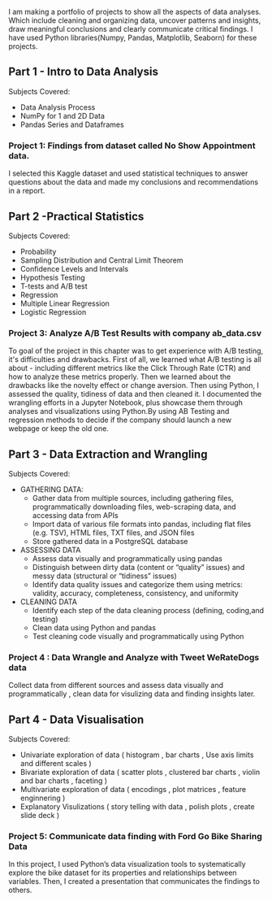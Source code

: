 I am making a portfolio of projects to show all the aspects of data analyses. Which include cleaning and organizing data, uncover patterns and insights, draw meaningful conclusions and clearly communicate critical findings. I have used Python libraries(Numpy, Pandas, Matplotlib, Seaborn) for these projects.

## Part 1 - Intro to Data Analysis
Subjects Covered:

- Data Analysis Process
- NumPy for 1 and 2D Data
- Pandas Series and Dataframes

### Project 1: Findings from dataset called No Show Appointment data.
I selected this Kaggle dataset and used statistical techniques to answer questions about the data and made my conclusions and recommendations in a report.

## Part 2 -Practical Statistics
Subjects Covered:

- Probability
- Sampling Distribution and Central Limit Theorem
- Confidence Levels and Intervals
- Hypothesis Testing
- T-tests and A/B test
- Regression
- Multiple Linear Regression
- Logistic Regression
### Project 3: Analyze A/B Test Results with company ab_data.csv
To goal of the project in this chapter was to get experience with A/B testing, it's difficulties and drawbacks. First of all, we learned what A/B testing is all about - including different metrics like the Click Through Rate (CTR) and how to analyze these metrics properly. Then we learned about the drawbacks like the novelty effect or change aversion. Then using Python, I assessed the quality, tidiness of data and then cleaned it. I documented the wrangling efforts in a Jupyter Notebook, plus showcase them through analyses and visualizations using Python.By using AB Testing and regression methods to decide if the company should launch a new webpage or keep the old one.

## Part 3 - Data Extraction and Wrangling
Subjects Covered:

- GATHERING DATA:
    * Gather data from multiple sources, including gathering files, programmatically downloading files, web-scraping data, and accessing data from APIs
    * Import data of various file formats into pandas, including flat files (e.g. TSV), HTML files, TXT files, and JSON files
    * Store gathered data in a PostgreSQL database
- ASSESSING DATA
    * Assess data visually and programmatically using pandas
    * Distinguish between dirty data (content or “quality” issues) and messy data (structural or “tidiness” issues)
    * Identify data quality issues and categorize them using metrics: validity, accuracy, completeness, consistency, and uniformity
- CLEANING DATA
    * Identify each step of the data cleaning process (defining, coding,and testing)
    * Clean data using Python and pandas
    * Test cleaning code visually and programmatically using Python
### Project 4 : Data Wrangle and Analyze with Tweet WeRateDogs data
Collect data from different sources and assess data visually and programmatically , clean data for visulizing data and finding insights later.

## Part 4 - Data Visualisation
Subjects Covered:

- Univariate exploration of data ( histogram , bar charts , Use axis limits and different scales )
- Bivariate exploration of data ( scatter plots , clustered bar charts , violin and bar charts , faceting )
- Multivariate exploration of data ( encodings , plot matrices , feature enginnering )
- Explanatory Visulizations ( story telling with data , polish plots , create slide deck )

### Project 5: Communicate data finding with Ford Go Bike Sharing Data
In this project, I used Python’s data visualization tools to systematically explore the bike dataset for its properties and relationships between variables. Then, I created a presentation that communicates the findings to others.
